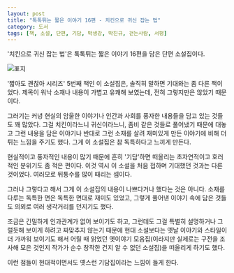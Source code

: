 ```yaml
---
layout: post
title: "톡톡튀는 짧은 이야기 16편 - 치킨으로 귀신 잡는 법"
category: 도서
tags: [책, 소설, 단편, 기담, 박생강, 박진규, 걷는사람, 서평]
---
```


'치킨으로 귀신 잡는 법'은
톡톡튀는 짧은 이야기 16편을 담은 단편 소설집이다.

![표지](https://lh3.googleusercontent.com/GZjzbRbC7p6ieYfWuVWNse60dQ6nXC93r1SMmrc5s8CcVzBjdHz07k6G7ueYyn0Iu5Ubh6pDyH6S-Q=s480)

'짧아도 괜찮아 시리즈' 5번째 책인 이 소설집은,
솔직히 말하면 기대와는 좀 다른 책이었다.
제목이 워낙 소재나 내용이 가볍고 유쾌해 보였는데,
전혀 그렇지만은 않았기 때문이다.

그러기는 커녕 현실의 암울한 이야기나 인간과 사회를 풍자한 내용들을 담고 있는 것들도 꽤 많았다.
그걸 치킨이라느니 귀신이라느니, 좀비 같은 것들로 풀어냈기 때문에
대놓고 그런 내용을 담은 이야기나
반대로 그런 소재를 살려 재미있게 만든 이야기에 비해
더 튀는 느낌을 주기도 했다.
그게 이 소설집은 참 독특하다고 느끼게 만든다.

현실적이고 풍자적인 내용이 많기 때문에
흔히 '기담'하면 떠올리는 초자연적이고 호러적인 분위기도 좀 적은 편이다.
이것 역시 이 소설을 처음 접하며 기대했던 것과는 다른 것이었다.
여러모로 뒤통수를 많이 때리는 셈이다.

그러나 그렇다고 해서 그게 이 소설집의 내용이 나쁘다거나 했다는 것은 아니다.
소재를 다루는 독특한 면은 독특한 면대로 재미도 있었고,
그렇게 풀어낸 이야기 속에 담은 것들도 의외로 여러 생각거리를 던지기도 했다.

조금은 긴밀하게 인과관계가 없어 보이기도 하고,
그런데도 그걸 특별히 설명하거나 그럴듯해 보이게 하려고 짜맞추지 않는기 때문에
현대 소설보다는 옛날 이야기와 스타일이 더 가까워 보이기도 해서
어릴 때 읽었던 옛이야기 모음집(이라지만 실제로는 구전을 조사해 모은 것인지 작가가 순수 창작한 건지 알 수 없던 소설집)을 떠올리게 하기도 했다.

이런 점들이 현대적이면서도 옛스런 기담집이라는 느낌이 들게 한다.

